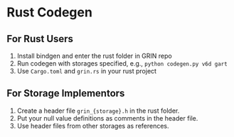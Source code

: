 # Rust Codegen

## For Rust Users
1. Install bindgen and enter the rust folder in GRIN repo
2. Run codegen with storages specified, e.g., `python codegen.py v6d gart`
3. Use `Cargo.toml` and `grin.rs` in your rust project

## For Storage Implementors
1. Create a header file `grin_{storage}.h` in the rust folder.
2. Put your null value definitions as comments in the header file.
3. Use header files from other storages as references.
